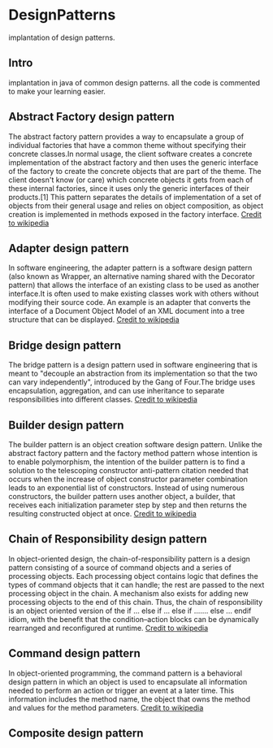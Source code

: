 # DesignPatterns
implantation of design patterns.

## Intro
implantation in java of common design patterns. all the code is commented to make your learning easier.

## Abstract Factory design pattern
The abstract factory pattern provides a way to encapsulate a group of individual factories that have a common theme without specifying their concrete classes.In normal usage, the client software creates a concrete implementation of the abstract factory and then uses the generic interface of the factory to create the concrete objects that are part of the theme. The client doesn't know (or care) which concrete objects it gets from each of these internal factories, since it uses only the generic interfaces of their products.[1] This pattern separates the details of implementation of a set of objects from their general usage and relies on object composition, as object creation is implemented in methods exposed in the factory interface. [Credit to wikipedia](https://en.wikipedia.org/wiki/Abstract_factory_pattern)

## Adapter design pattern
In software engineering, the adapter pattern is a software design pattern (also known as Wrapper, an alternative naming shared with the Decorator pattern) that allows the interface of an existing class to be used as another interface.It is often used to make existing classes work with others without modifying their source code. An example is an adapter that converts the interface of a Document Object Model of an XML document into a tree structure that can be displayed. [Credit to wikipedia](https://en.wikipedia.org/wiki/Adapter_pattern)

## Bridge design pattern
The bridge pattern is a design pattern used in software engineering that is meant to "decouple an abstraction from its implementation so that the two can vary independently", introduced by the Gang of Four.The bridge uses encapsulation, aggregation, and can use inheritance to separate responsibilities into different classes.  [Credit to wikipedia](https://en.wikipedia.org/wiki/Bridge_pattern)

## Builder design pattern
The builder pattern is an object creation software design pattern. Unlike the abstract factory pattern and the factory method pattern whose intention is to enable polymorphism, the intention of the builder pattern is to find a solution to the telescoping constructor anti-pattern citation needed that occurs when the increase of object constructor parameter combination leads to an exponential list of constructors. Instead of using numerous constructors, the builder pattern uses another object, a builder, that receives each initialization parameter step by step and then returns the resulting constructed object at once. [Credit to wikipedia](https://en.wikipedia.org/wiki/Builder_pattern)

## Chain of Responsibility design pattern
In object-oriented design, the chain-of-responsibility pattern is a design pattern consisting of a source of command objects and a series of processing objects. Each processing object contains logic that defines the types of command objects that it can handle; the rest are passed to the next processing object in the chain. A mechanism also exists for adding new processing objects to the end of this chain. Thus, the chain of responsibility is an object oriented version of the if ... else if ... else if ....... else ... endif idiom, with the benefit that the condition–action blocks can be dynamically rearranged and reconfigured at runtime. [Credit to wikipedia](https://en.wikipedia.org/wiki/Chain-of-responsibility_pattern)

## Command design pattern
In object-oriented programming, the command pattern is a behavioral design pattern in which an object is used to encapsulate all information needed to perform an action or trigger an event at a later time. This information includes the method name, the object that owns the method and values for the method parameters. [Credit to wikipedia](https://en.wikipedia.org/wiki/Command_pattern)

## Composite design pattern


